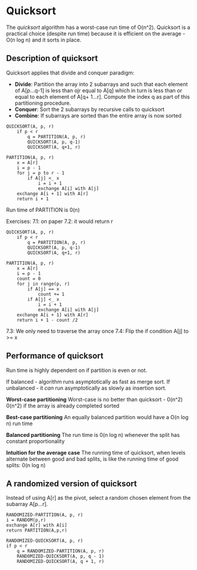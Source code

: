 # Quicksort
The *quicksort* algorithm has a worst-case run time of O(n^2). Quicksort is a practical choice (despite run time) because it is efficient on the average - O(n log n) and it sorts in place. 

## Description of quicksort
Quicksort applies that divide and conquer paradigm:
- **Divide**: Partition the array into 2 subarrays and such that each element of A[p...q-1] is less than ojr equal to A[q] which in turn is less than or equal to each element of A[q+ 1...r]. Compute the index q as part of this partitioning procedure. 
- **Conquer**: Sort the 2 subarrays by recursive calls to quicksort
- **Combine**: If subarrays are sorted than the entire array is now sorted

```
QUICKSORT(A, p, r)
    if p < r
        q = PARTITION(A, p, r)
        QUICKSORT(A, p, q-1)
        QUICKSORT(A, q+1, r)

PARTITION(A, p, r)
    x = A[r]
    i = p - 1
    for j = p to r - 1
        if A[j] <_ x
            i = i + 1
            exchange A[i] with A[j]
    exchange A[i + 1] with A[r]
    return i + 1
``` 
Run time of PARTITION is 0(n)

Exercises:
7.1: on paper
7.2: it would return r
```
QUICKSORT(A, p, r)
    if p < r
        q = PARTITION(A, p, r)
        QUICKSORT(A, p, q-1)
        QUICKSORT(A, q+1, r)

PARTITION(A, p, r)
    x = A[r]
    i = p - 1
    count = 0
    for j in range(p, r)
        if A[j] == x
            count += 1
        if A[j] <_ x
            i = i + 1
            exchange A[i] with A[j]
    exchange A[i + 1] with A[r]
    return i + 1 - count /2
``` 
7.3: We only need to traverse the array once
7.4: Flip the if condition A[j] to >= x

## Performance of quicksort
Run time is highly dependent on if partition is even or not. 

If balanced - algorithm runs asymptotically as fast as merge sort.
If unbalanced - it *can* run asymptotically as slowly as insertion sort. 

**Worst-case partitioning**
Worst-case is no better than quicksort - 0(n^2)
0(n^2) if the array is already completed sorted

**Best-case partitioning**
An equally balanced partition would have a O(n log n) run time

**Balanced partitioning**
The run time is 0(n log n) whenever the split has constant proportionality

**Intuition for the average case**
The running time of quicksort, when levels alternate between good and bad splits, is like the running time of good splits: 0(n log n) 

## A randomized version of quicksort
Instead of using A[r] as the pivot, select a random chosen element from the subarray A[p...r].
```
RANDOMIZED-PARTITION(A, p, r)
i = RANDOM(p,r)
exchange A[r] with A[i]
return PARTITION(A,p,r)

RANDOMIZED-QUICKSORT(A, p, r)
if p < r
    q = RANDOMIZED-PARTITION(A, p, r)
    RANDOMIZED-QUICKSORT(A, p, q - 1)
    RANDOMIZED-QUICKSORT(A, q + 1, r)
```